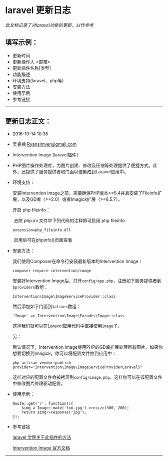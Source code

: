 # laravel 更新日志

*此文档记录了对laravel功能的更新，以作参考*

## 填写示例：

- 更新时间
- 更新操作人 <邮箱>
- 更新插件名称[类型]
- 功能描述
- 环境支持(laravel、php等)
- 安装方法
- 使用示例
- 参考链接

***

## 更新日志正文：

- 2016-10-14 10:35

- 吴睿楠 <Ryansimver@gmail.com>

- Intervention Image [laravel插件]

- PHP图片操作处理库，为图片创建、修改及压缩等处理提供了便捷方式。此外，还提供了服务提供者和门面以便集成到Laravel应用中。

- 环境支持：

  安装Intervention Image之前，需要确保PHP版本>=5.4并且安装了Fileinfo扩展，以及GD库（>=2.0）或者Imagick扩展（>=6.5.7）。

  开启 php fileinfo：

  ​	去除 php.ini 文件中下列代码的注释即可启用 php fileinfo

  ```
  extension=php_fileinfo.dll
  ```

  ​	启用后可在phpinfo()页面查看

- 安装方法：

  我们使用Composer在命令行安装最新版本的Intervention Image：

  ```
  composer require intervention/image
  ```

  安装好Intervention Image后，打开`config/app.php`，注册如下服务提供者到`$providers`数组：

  ```
  Intervention\Image\ImageServiceProvider::class
  ```

  然后添加如下门面到`$aliaes`数组：

  ```
  'Image' => Intervention\Image\Facades\Image::class
  ```

  这样我们就可以在Laravel应用代码中直接使用`Image`了。

  另：

  默认情况下，Intervention Image使用PHP的GD库扩展处理所有图片，如果你想要切换到Imagick，你可以将配置文件拉到应用中：

  ```
  php artisan vendor:publish --provider="Intervention\Image\ImageServiceProviderLaravel5"
  ```

  这样对应的配置文件会被拷贝到`config/image.php`，这样你可以在该配置文件中修改图片处理驱动配置。

- 使用示例：

  ```
  Route::get('/', function(){
      $img = Image::make('foo.jpg')->resize(300, 200);
      return $img->response('jpg');
  });
  ```

- 参考链接

  [laravel 学院关于此插件的方法](http://laravelacademy.org/post/3585.html "在 Laravel 5 中集成 Intervention Image 实现对图片的创建、修改和压缩处理")

  [Intervention Image 官方文档](http://image.intervention.io/ "Intervention Image 官方文档")

***